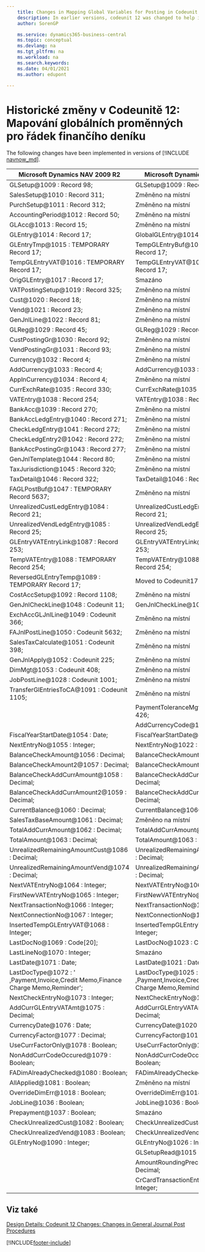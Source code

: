 ```yaml
---
    title: Changes in Mapping Global Variables for Posting in Codeunit 12
    description: In earlier versions, codeunit 12 was changed to help improve performance in posting from the general journal. Learn about the changes to the global variables.
    author: SorenGP

    ms.service: dynamics365-business-central
    ms.topic: conceptual
    ms.devlang: na
    ms.tgt_pltfrm: na
    ms.workload: na
    ms.search.keywords:
    ms.date: 04/01/2021
    ms.author: edupont

---
```

# Historické změny v Codeunitě 12: Mapování globálních proměnných pro řádek finančího deníku

The following changes have been implemented in versions of [!INCLUDE [navnow_md](includes/navnow_md.md)].

| **Microsoft Dynamics NAV 2009 R2** | **Microsoft Dynamics NAV 2013 R2** | **Comment** |
|----------------------------------------|----------------------------------------|-----------------|  
| GLSetup@1009 : Record 98; | GLSetup@1009 : Record 98; | Beze změny |
| SalesSetup@1010 : Record 311; | Změněno na místní |
| PurchSetup@1011 : Record 312; | Změněno na místní |
| AccountingPeriod@1012 : Record 50; | Změněno na místní |
| GLAcc@1013 : Record 15; | Změněno na místní |
| GLEntry@1014 : Record 17; | GlobalGLEntry@1014 : Record 17; | Přejmenováno |
| GLEntryTmp@1015 : TEMPORARY Record 17; | TempGLEntryBuf@1010 : TEMPORARY Record 17; | Přejmenováno |
| TempGLEntryVAT@1016 : TEMPORARY Record 17; | TempGLEntryVAT@1016 : TEMPORARY Record 17; | Beze změny |
| OrigGLEntry@1017 : Record 17; | Smazáno |
| VATPostingSetup@1019 : Record 325; | Změněno na místní |
| Cust@1020 : Record 18; | Změněno na místní |
| Vend@1021 : Record 23; | Změněno na místní |
| GenJnlLine@1022 : Record 81; | Změněno na místní |
| GLReg@1029 : Record 45; | GLReg@1029 : Record 45; | Beze změny |
| CustPostingGr@1030 : Record 92; | Změněno na místní |
| VendPostingGr@1031 : Record 93; | Změněno na místní |
| Currency@1032 : Record 4; | Změněno na místní |
| AddCurrency@1033 : Record 4; | AddCurrency@1033 : Record 4; | Beze změny |
| ApplnCurrency@1034 : Record 4; | Změněno na místní |
| CurrExchRate@1035 : Record 330; | CurrExchRate@1035 : Record 330; | Beze změny |
| VATEntry@1038 : Record 254; | VATEntry@1038 : Record 254; | Beze změny |
| BankAcc@1039 : Record 270; | Změněno na místní |
| BankAccLedgEntry@1040 : Record 271; | Změněno na místní |
| CheckLedgEntry@1041 : Record 272; | Změněno na místní |
| CheckLedgEntry2@1042 : Record 272; | Změněno na místní |
| BankAccPostingGr@1043 : Record 277; | Změněno na místní |
| GenJnlTemplate@1044 : Record 80; | Změněno na místní |
| TaxJurisdiction@1045 : Record 320; | Změněno na místní |
| TaxDetail@1046 : Record 322; | TaxDetail@1046 : Record 322; | Beze změny |
| FAGLPostBuf@1047 : TEMPORARY Record 5637; | Změněno na místní |
| UnrealizedCustLedgEntry@1084 : Record 21; | UnrealizedCustLedgEntry@1084 : Record 21; | Beze změny |
| UnrealizedVendLedgEntry@1085 : Record 25; | UnrealizedVendLedgEntry@1085 : Record 25; | Beze změny |
| GLEntryVATEntryLink@1087 : Record 253; | GLEntryVATEntryLink@1087 : Record 253; | Beze změny |
| TempVATEntry@1088 : TEMPORARY Record 254; | TempVATEntry@1088 : TEMPORARY Record 254; | Beze změny |
| ReversedGLEntryTemp@1089 : TEMPORARY Record 17; | Moved to Codeunit17 |
| CostAccSetup@1092 : Record 1108; | Změněno na místní |
| GenJnlCheckLine@1048 : Codeunit 11; | GenJnlCheckLine@1001 : Codeunit 11; | Beze změny |
| ExchAccGLJnlLine@1049 : Codeunit 366; | Změněno na místní |
| FAJnlPostLine@1050 : Codeunit 5632; | Změněno na místní |
| SalesTaxCalculate@1051 : Codeunit 398; | Změněno na místní |
| GenJnlApply@1052 : Codeunit 225; | Změněno na místní |
| DimMgt@1053 : Codeunit 408; | Změněno na místní |
| JobPostLine@1028 : Codeunit 1001; | Změněno na místní |
| TransferGlEntriesToCA@1091 : Codeunit 1105; | Změněno na místní |
|  | PaymentToleranceMgt@1002 : Codeunit 426; | Přidáno |
|  | AddCurrencyCode@1117 : Code[10]; | Přidáno |
| FiscalYearStartDate@1054 : Date; | FiscalYearStartDate@1011 : Date; | Beze změny |
| NextEntryNo@1055 : Integer; | NextEntryNo@1022 : Integer; | Beze změny |
| BalanceCheckAmount@1056 : Decimal; | BalanceCheckAmount@1056 : Decimal; | Beze změny |
| BalanceCheckAmount2@1057 : Decimal; | BalanceCheckAmount2@1057 : Decimal; | Beze změny |
| BalanceCheckAddCurrAmount@1058 : Decimal; | BalanceCheckAddCurrAmount@1058 : Decimal; | Beze změny |
| BalanceCheckAddCurrAmount2@1059 : Decimal; | BalanceCheckAddCurrAmount2@1059 : Decimal; | Beze změny |
| CurrentBalance@1060 : Decimal; | CurrentBalance@1060 : Decimal; | Beze změny |
| SalesTaxBaseAmount@1061 : Decimal; | Změněno na místní |
| TotalAddCurrAmount@1062 : Decimal; | TotalAddCurrAmount@1062 : Decimal; | Beze změny |
| TotalAmount@1063 : Decimal; | TotalAmount@1063 : Decimal; | Beze změny |
| UnrealizedRemainingAmountCust@1086 : Decimal; | UnrealizedRemainingAmountCust@1086 : Decimal; | Beze změny |
| UnrealizedRemainingAmountVend@1074 : Decimal; | UnrealizedRemainingAmountVend@1074 : Decimal; | Beze změny |
| NextVATEntryNo@1064 : Integer; | NextVATEntryNo@1064 : Integer; | Beze změny |
| FirstNewVATEntryNo@1065 : Integer; | FirstNewVATEntryNo@1065 : Integer; | Beze změny |
| NextTransactionNo@1066 : Integer; | NextTransactionNo@1066 : Integer; | Beze změny |
| NextConnectionNo@1067 : Integer; | NextConnectionNo@1067 : Integer; | Beze změny |
| InsertedTempGLEntryVAT@1068 : Integer; | InsertedTempGLEntryVAT@1027 : Integer; | Beze změny |
| LastDocNo@1069 : Code[20]; | LastDocNo@1023 : Code[20]; | Beze změny |
| LastLineNo@1070 : Integer; | Smazáno |
| LastDate@1071 : Date; | LastDate@1021 : Date; | Beze změny |
| LastDocType@1072 : ' ,Payment,Invoice,Credit Memo,Finance Charge Memo,Reminder'; | LastDocType@1025 : ' ,Payment,Invoice,Credit Memo,Finance Charge Memo,Reminder'; | Beze změny |
| NextCheckEntryNo@1073 : Integer; | NextCheckEntryNo@1028 : Integer; | Beze změny |
| AddCurrGLEntryVATAmt@1075 : Decimal; | AddCurrGLEntryVATAmt@1017 : Decimal; | Beze změny |
| CurrencyDate@1076 : Date; | CurrencyDate@1020 : Date; | Beze změny |
| CurrencyFactor@1077 : Decimal; | CurrencyFactor@1019 : Decimal; | Beze změny |
| UseCurrFactorOnly@1078 : Boolean; | UseCurrFactorOnly@1078 : Boolean; | Beze změny |
| NonAddCurrCodeOccured@1079 : Boolean; | NonAddCurrCodeOccured@1079 : Boolean; | Beze změny |
| FADimAlreadyChecked@1080 : Boolean; | FADimAlreadyChecked@1080 : Boolean; | Beze změny |
| AllApplied@1081 : Boolean; | Změněno na místní |
| OverrideDimErr@1018 : Boolean; | OverrideDimErr@1018 : Boolean; | Beze změny |
| JobLine@1036 : Boolean; | JobLine@1036 : Boolean; | Beze změny |
| Prepayment@1037 : Boolean; | Smazáno |
| CheckUnrealizedCust@1082 : Boolean; | CheckUnrealizedCust@1082 : Boolean; | Beze změny |
| CheckUnrealizedVend@1083 : Boolean; | CheckUnrealizedVend@1083 : Boolean; | Beze změny |
| GLEntryNo@1090 : Integer; | GLEntryNo@1026 : Integer; | Beze změny |
|  | GLSetupRead@1015 : Boolean; | Přidáno |
|  | AmountRoundingPrecision@1012 : Decimal; | Přidáno |
|  | CrCardTransactionEntryNo@1013 : Integer; | Přidáno |

## Viz také
[Design Details: Codeunit 12 Changes: Changes in General Journal Post Procedures](design-details-codeunit-12-changes-changes-in-general-journal-post-procedures.md)


[!INCLUDE[footer-include](includes/footer-banner.md)]